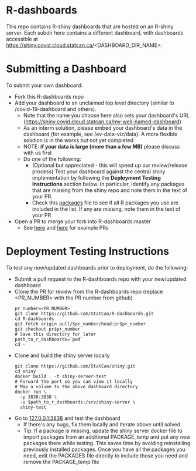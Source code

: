 # R-dashboards

This repo contains R-shiny dashboards that are hosted on an R-shiny server.  Each subdir here contains a different dashboard, with dashboards accessible at https://shiny.covid.cloud.statcan.ca/<DASHBOARD_DIR_NAME>.

# Submitting a Dashboard

To submit your own dashboard:

* Fork this R-dashboards repo
* Add your dashboard to an unclaimed top level directory (similar to /covid-19-dashboard and others).  
	* Note that the name you choose here also sets your dashboard's URL (https://shiny.covid.cloud.statcan.ca/my-well-named-dashboard)
	* As an interm solution, please embed your dashboard's data in the dashboard (for example, see /ev-data-viz/data).  A more flexible solution is in the works but not yet completed
	* NOTE: **if your data is large (more than a few MB)** please discuss with us first
	* Do one of the following:
		* (Optional but appreciated - this will speed up our review/release process) Test your dashboard against the central shiny implementation by following the **Deployment Testing Instructions** section below.  In particular, identify any packages that are missing from the shiny repo and note them in the text of your PR.
		* Check this [packages](https://github.com/StatCan/shiny/blob/master/PACKAGES) file to see if all R packages you use are included in the list.  If any are missing, note them in the text of your PR
* Open a PR to merge your fork into R-dashboards:master
	* See [here](https://github.com/StatCan/R-dashboards/pull/16) and [here](https://github.com/StatCan/R-dashboards/pull/17) for example PRs

# Deployment Testing Instructions

To test any new/updated dashboards prior to deployment, do the following:

* Submit a pull request to the R-dashboards repo with your new/updated dashboard
* Clone the PR for review from the R-dashboards repo (replace <PR_NUMBER> with the PR number from github)
	```
	pr_number=<PR_NUMBER>
	git clone https://github.com/StatCan/R-dashboards.git
	cd R-dashboards
	git fetch origin pull/$pr_number/head:pr$pr_number
	git checkout pr$pr_number
	# Save this directory for later
	path_to_r_dashboards=`pwd`
	cd -
	```
* Clone and build the shiny server locally
	```
	git clone https://github.com/StatCan/shiny.git
	cd shiny
	docker build . -t shiny-server-test
	# Forward the port so you can view it locally
	# Map a volume to the above dashboard directory
	docker run \
	  -p 3838:3838 \
	  -v $path_to_r_dashboards:/srv/shiny-server \
	  shiny-test
	```
* Go to [127.0.0.1:3838](http://127.0.0.1:3838) and test the dashboard
	* If there's any bugs, fix them locally and iterate above until solved
	* Tip: If a package is missing, update the shiny server docker file to import packages from an additional PACKAGE_temp and put any new packages there while testing.  This saves time by avoiding reinstalling previously installed packages.  Once you have all the packages you need, edit the PACKAGES file directly to include those you need and remove the PACKAGE_temp file

